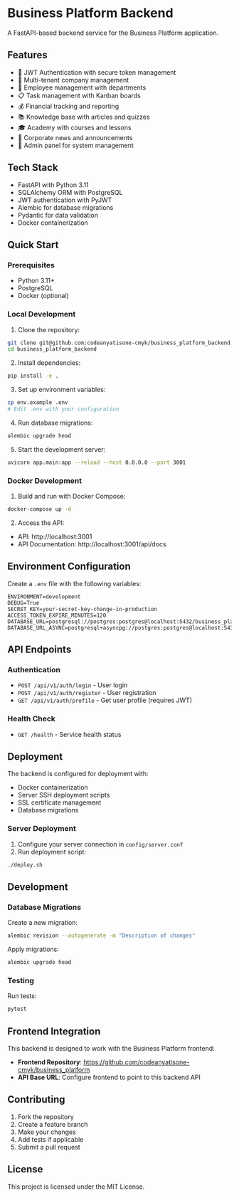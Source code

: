 # Business Platform Backend

A FastAPI-based backend service for the Business Platform application.

## Features

- 🔐 JWT Authentication with secure token management
- 🏢 Multi-tenant company management
- 👥 Employee management with departments
- 📋 Task management with Kanban boards
- 💰 Financial tracking and reporting
- 📚 Knowledge base with articles and quizzes
- 🎓 Academy with courses and lessons
- 📰 Corporate news and announcements
- 🔧 Admin panel for system management

## Tech Stack

- FastAPI with Python 3.11
- SQLAlchemy ORM with PostgreSQL
- JWT authentication with PyJWT
- Alembic for database migrations
- Pydantic for data validation
- Docker containerization

## Quick Start

### Prerequisites

- Python 3.11+
- PostgreSQL
- Docker (optional)

### Local Development

1. Clone the repository:
```bash
git clone git@github.com:codeanyatisone-cmyk/business_platform_backend.git
cd business_platform_backend
```

2. Install dependencies:
```bash
pip install -e .
```

3. Set up environment variables:
```bash
cp env.example .env
# Edit .env with your configuration
```

4. Run database migrations:
```bash
alembic upgrade head
```

5. Start the development server:
```bash
uvicorn app.main:app --reload --host 0.0.0.0 --port 3001
```

### Docker Development

1. Build and run with Docker Compose:
```bash
docker-compose up -d
```

2. Access the API:
- API: http://localhost:3001
- API Documentation: http://localhost:3001/api/docs

## Environment Configuration

Create a `.env` file with the following variables:

```env
ENVIRONMENT=development
DEBUG=True
SECRET_KEY=your-secret-key-change-in-production
ACCESS_TOKEN_EXPIRE_MINUTES=120
DATABASE_URL=postgresql://postgres:postgres@localhost:5432/business_platform
DATABASE_URL_ASYNC=postgresql+asyncpg://postgres:postgres@localhost:5432/business_platform
```

## API Endpoints

### Authentication
- `POST /api/v1/auth/login` - User login
- `POST /api/v1/auth/register` - User registration
- `GET /api/v1/auth/profile` - Get user profile (requires JWT)

### Health Check
- `GET /health` - Service health status

## Deployment

The backend is configured for deployment with:
- Docker containerization
- Server SSH deployment scripts
- SSL certificate management
- Database migrations

### Server Deployment

1. Configure your server connection in `config/server.conf`
2. Run deployment script:
```bash
./deploy.sh
```

## Development

### Database Migrations

Create a new migration:
```bash
alembic revision --autogenerate -m "Description of changes"
```

Apply migrations:
```bash
alembic upgrade head
```

### Testing

Run tests:
```bash
pytest
```

## Frontend Integration

This backend is designed to work with the Business Platform frontend:
- **Frontend Repository**: https://github.com/codeanyatisone-cmyk/business_platform
- **API Base URL**: Configure frontend to point to this backend API

## Contributing

1. Fork the repository
2. Create a feature branch
3. Make your changes
4. Add tests if applicable
5. Submit a pull request

## License

This project is licensed under the MIT License.